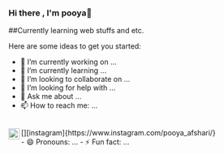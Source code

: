 ### Hi there , I'm pooya👋
##Currently learning web stuffs and etc.

Here are some ideas to get you started:

- 🔭 I’m currently working on ...
- 🌱 I’m currently learning ...
- 👯 I’m looking to collaborate on ...
- 🤔 I’m looking for help with ...
- 💬 Ask me about ...
- 📫 How to reach me: ... 
<br>
[<img align="left" alt="parsiro | Instagram" width="22px" src="https://cdn.jsdelivr.net/npm/simple-icons@v3/icons/instagram.svg" />][instagram]{https://www.instagram.com/pooya_afshari/}
<br>
- 😄 Pronouns: ...
- ⚡ Fun fact: ...
